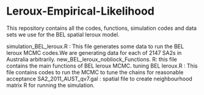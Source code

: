 # Leroux-Empirical-Likelihood
This repository contains all the codes, functions, simulation codes and data sets we use for the BEL spatial leroux model.

simulation_BEL_leroux.R : This file generates some data to run the BEL leroux MCMC codes.We are generating data for each of 2147 SA2s in Australia arbitrarily. 
new_BEL_leroux_nobliock_Functions. R: this file contains the main functions of BEL leroux MCMC. 
tuning BEL leroux.R : This file contains codes to run the MCMC to tune the chains for reasonable acceptance
SA2_2011_AUST_qv7.gal : spatial file to create neighbourhood matrix R for running the simulation. 
